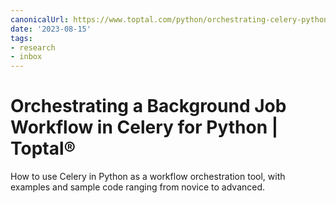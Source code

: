 ```yaml
---
canonicalUrl: https://www.toptal.com/python/orchestrating-celery-python-background-jobs
date: '2023-08-15'
tags:
- research
- inbox
---
```


# Orchestrating a Background Job Workflow in Celery for Python | Toptal®

How to use Celery in Python as a workflow orchestration tool, with examples and sample code ranging from novice to advanced.